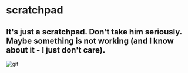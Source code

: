 # scratchpad

## It's just a scratchpad. Don't take him seriously. Maybe something is not working (and I know about it - I just  don't care).

![gif](https://user-images.githubusercontent.com/96063296/225430756-7085fa48-72f7-409c-aeed-3d7da773ac06.gif)
